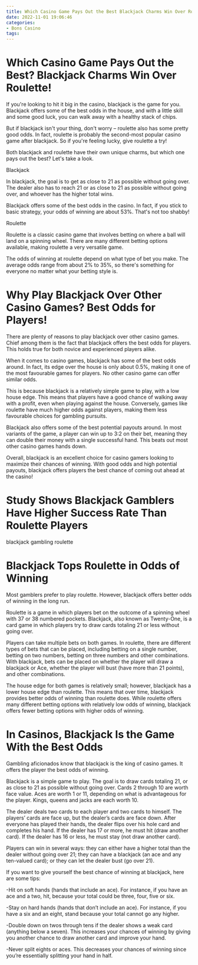 ```yaml
---
title: Which Casino Game Pays Out the Best Blackjack Charms Win Over Roulette!
date: 2022-11-01 19:06:46
categories:
- Bons Casino
tags:
---
```



#  Which Casino Game Pays Out the Best? Blackjack Charms Win Over Roulette!

If you're looking to hit it big in the casino, blackjack is the game for you. Blackjack offers some of the best odds in the house, and with a little skill and some good luck, you can walk away with a healthy stack of chips.

But if blackjack isn't your thing, don't worry – roulette also has some pretty good odds. In fact, roulette is probably the second-most popular casino game after blackjack. So if you're feeling lucky, give roulette a try!

Both blackjack and roulette have their own unique charms, but which one pays out the best? Let's take a look.

Blackjack

In blackjack, the goal is to get as close to 21 as possible without going over. The dealer also has to reach 21 or as close to 21 as possible without going over, and whoever has the higher total wins.

Blackjack offers some of the best odds in the casino. In fact, if you stick to basic strategy, your odds of winning are about 53%. That's not too shabby!

Roulette

Roulette is a classic casino game that involves betting on where a ball will land on a spinning wheel. There are many different betting options available, making roulette a very versatile game.

The odds of winning at roulette depend on what type of bet you make. The average odds range from about 2% to 35%, so there's something for everyone no matter what your betting style is.

#  Why Play Blackjack Over Other Casino Games? Best Odds for Players!

There are plenty of reasons to play blackjack over other casino games. Chief among them is the fact that blackjack offers the best odds for players. This holds true for both novice and experienced players alike.

When it comes to casino games, blackjack has some of the best odds around. In fact, its edge over the house is only about 0.5%, making it one of the most favourable games for players. No other casino game can offer similar odds.

This is because blackjack is a relatively simple game to play, with a low house edge. This means that players have a good chance of walking away with a profit, even when playing against the house. Conversely, games like roulette have much higher odds against players, making them less favourable choices for gambling pursuits.

Blackjack also offers some of the best potential payouts around. In most variants of the game, a player can win up to 3:2 on their bet, meaning they can double their money with a single successful hand. This beats out most other casino games hands down.

Overall, blackjack is an excellent choice for casino gamers looking to maximize their chances of winning. With good odds and high potential payouts, blackjack offers players the best chance of coming out ahead at the casino!

#  Study Shows Blackjack Gamblers Have Higher Success Rate Than Roulette Players

 blackjack
gambling
roulette

#  Blackjack Tops Roulette in Odds of Winning 

Most gamblers prefer to play roulette. However, blackjack offers better odds of winning in the long run.

Roulette is a game in which players bet on the outcome of a spinning wheel with 37 or 38 numbered pockets. Blackjack, also known as Twenty-One, is a card game in which players try to draw cards totaling 21 or less without going over.

Players can take multiple bets on both games. In roulette, there are different types of bets that can be placed, including betting on a single number, betting on two numbers, betting on three numbers and other combinations. With blackjack, bets can be placed on whether the player will draw a blackjack or Ace, whether the player will bust (have more than 21 points), and other combinations.

The house edge for both games is relatively small; however, blackjack has a lower house edge than roulette. This means that over time, blackjack provides better odds of winning than roulette does. While roulette offers many different betting options with relatively low odds of winning, blackjack offers fewer betting options with higher odds of winning.

#  In Casinos, Blackjack Is the Game With the Best Odds

Gambling aficionados know that blackjack is the king of casino games. It offers the player the best odds of winning.

Blackjack is a simple game to play. The goal is to draw cards totaling 21, or as close to 21 as possible without going over. Cards 2 through 10 are worth face value. Aces are worth 1 or 11, depending on what is advantageous for the player. Kings, queens and jacks are each worth 10.

The dealer deals two cards to each player and two cards to himself. The players’ cards are face up, but the dealer’s cards are face down. After everyone has played their hands, the dealer flips over his hole card and completes his hand. If the dealer has 17 or more, he must hit (draw another card). If the dealer has 16 or less, he must stay (not draw another card).

Players can win in several ways: they can either have a higher total than the dealer without going over 21; they can have a blackjack (an ace and any ten-valued card); or they can let the dealer bust (go over 21).

If you want to give yourself the best chance of winning at blackjack, here are some tips:

-Hit on soft hands (hands that include an ace). For instance, if you have an ace and a two, hit, because your total could be three, four, five or six.

-Stay on hard hands (hands that don’t include an ace). For instance, if you have a six and an eight, stand because your total cannot go any higher.

-Double down on twos through tens if the dealer shows a weak card (anything below a seven). This increases your chances of winning by giving you another chance to draw another card and improve your hand.

-Never split eights or aces. This decreases your chances of winning since you’re essentially splitting your hand in half.
